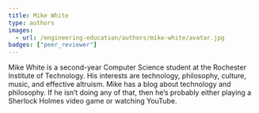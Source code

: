 ```yaml
---
title: Mike White
type: authors
images:
  - url: /engineering-education/authors/mike-white/avatar.jpg 
badges: ["peer_reviewer"]
---
```

Mike White is a second-year Computer Science student at the Rochester Institute of Technology. His interests are technology, philosophy, culture, music, and effective altruism. Mike has a blog about technology and philosophy. If he isn’t doing any of that, then he’s probably either playing a Sherlock Holmes video game or watching YouTube.
